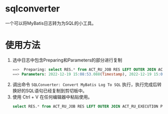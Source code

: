 # sqlconverter
一个可以将MyBatis日志转为为SQL的小工具。

# 使用方法
1. 选中日志中包含Preparing和Parameters的部分进行复制
    ```sql
    ==>  Preparing: select RES.* from ACT_RU_JOB RES LEFT OUTER JOIN ACT_RU_EXECUTION PI ON PI.ID_ = RES.PROCESS_INSTANCE_ID_ where (RES.RETRIES_ > 0) and (RES.DUEDATE_ is null or RES.DUEDATE_ <= ?) and (RES.LOCK_OWNER_ is null or RES.LOCK_EXP_TIME_ <= ?) and ( (RES.EXECUTION_ID_ is null) or (PI.SUSPENSION_STATE_ = 1) ) LIMIT ? OFFSET ?
    ==> Parameters: 2022-12-19 15:08:53.088(Timestamp), 2022-12-19 15:08:53.088(Timestamp), 1(Integer), 0(Integer)
    ```
2. 调出命令 `SQLConverter: Convert MyBatis Log To SQL` 执行，执行完成后转换好的SQL语句已经复制到剪切板中。
3. 使用 Ctrl + V 在任何编辑器中粘贴使用。
    ```sql
    select RES.* from ACT_RU_JOB RES LEFT OUTER JOIN ACT_RU_EXECUTION PI ON PI.ID_ = RES.PROCESS_INSTANCE_ID_ where (RES.RETRIES_ > 0) and (RES.DUEDATE_ is null or RES.DUEDATE_ <= "2022-12-19 15:08:53.088") and (RES.LOCK_OWNER_ is null or RES.LOCK_EXP_TIME_ <= "2022-12-19 15:08:53.088") and ( (RES.EXECUTION_ID_ is null) or (PI.SUSPENSION_STATE_ = 1) ) LIMIT 1 OFFSET 0
    ```